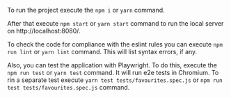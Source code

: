 To run the project execute the `npm i` or `yarn` command.

After that execute `npm start` or `yarn start` command to run the local server on http://localhost:8080/.

To check the code for compliance with the eslint rules you can execute `npm run lint` or `yarn lint` command.
This will list syntax errors, if any.

Also, you can test the application with Playwright. To do this, execute the `npm run test` or `yarn test` command.
It will run e2e tests in Chromium. To rin a separate test execute `yarn test tests/favourites.spec.js`
or `npm run test tests/favourites.spec.js` command.
